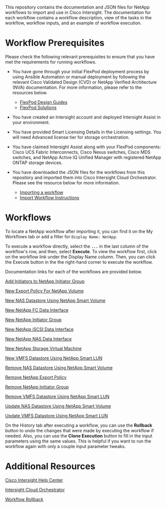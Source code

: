 
This repository contains the documentation and JSON files for NetApp workflows to import and use in Cisco Intersight. The documentation for each workflow contains a workflow description, view of the tasks in the workflow, workflow inputs, and an example of workflow execution.

# Workflow Prerequisites

Please check the following relevant prerequisites to ensure that you have met the requirements for running workflows.

- You have gone through your initial FlexPod deployment process by using Ansible Automation or manual deployment by following the relevant Cisco Validated Design (CVD) or NetApp Verified Architecture (NVA) documentation. For more information, please refer to the resources below.
   - [FlexPod Design Guides](https://www.cisco.com/c/en/us/solutions/design-zone/data-center-design-guides/flexpod-design-guides.html)
   - [FlexPod Solutions](https://docs.netapp.com/us-en/flexpod/index.html)

- You have created an Intersight account and deployed Intersight Assist in your environment.

- You have provided Smart Licensing Details in the Licensing settings. You will need Advanced license tier for storage orchestration.

- You have claimed Intersight Assist along with your FlexPod components: Cisco UCS Fabric Interconnects, Cisco Nexus switches, Cisco MDS switches, and NetApp Active IQ Unified Manager with registered NetApp ONTAP storage devices.

- You have downloaded the JSON files for the workflows from this repository and imported them into Cisco Intersight Cloud Orchestrator. Please see the resource below for more information.
   - [Importing a workflow](https://intersight.com/help/saas/resources/Workflow_Designer#importing_a_workflow)
   - [Import Workflow Instructions](ImportWorkflowInstructions.md)


# Workflows

To locate a NetApp workflow after importing it, you can find it on the My Workflows tab or add a filter for ```Display Name: NetApp```.

To execute a workflow directly, select the **```...```** in the last column of the workflow's row, and then, select **Execute**.
To view the workflow first, click on the workflow link under the Display Name column. Then, you can click the Execute button in the the right-hand corner to execute the workflow.

Documentation links for each of the workflows are provided below.

[Add Initiators to NetApp Initiator Group](Add%20Initiators%20to%20NetApp%20Initiator%20Group/AddInitiatorsToNetAppInitiatorGroup.md)

[New Export Policy For NetApp Volume](New%20Export%20Policy%20For%20NetApp%20Volume/NewExportPolicyForNetAppVolume.md)

[New NAS Datastore Using NetApp Smart Volume](New%20NAS%20Datastore%20Using%20NetApp%20Smart%20Volume/NewNASDatastoreUsingNetAppSmartVolume.md)

[New NetApp FC Data Interface](New%20NetApp%20FC%20Data%20Interface/NewNetAppFCDataInterface.md)

[New NetApp Initiator Group](New%20NetApp%20Initiator%20Group/NewNetAppInitiatorGroup.md)

[New NetApp iSCSI Data Interface](New%20NetApp%20iSCSI%20Data%20Interface/NewNetAppiSCSIDataInterface.md)

[New NetApp NAS Data Interface](New%20NetApp%20NAS%20Data%20Interface/NewNetAppNASDataInterface.md)

[New NetApp Storage Virtual Machine](New%20NetApp%20Storage%20Virtual%20Machine/NewNetAppStorageVirtualMachine.md)

[New VMFS Datastore Using NetApp Smart LUN](New%20VMFS%20Datastore%20Using%20NetApp%20Smart%20LUN/NewVMFSDatastoreUsingNetAppSmartLUN.md)

[Remove NAS Datastore Using NetApp Smart Volume](Remove%20NAS%20Datastore%20Using%20NetApp%20Smart%20Volume/RemoveNASDatastoreUsingNetAppSmartVolume.md)

[Remove NetApp Export Policy](Remove%20NetApp%20Export%20Policy/RemoveNetAppExportPolicy.md)

[Remove NetApp Initiator Group](Remove%20NetApp%20Initiator%20Group/RemoveNetAppInitiatorGroup.md)

[Remove VMFS Datastore Using NetApp Smart LUN](Remove%20VMFS%20Datastore%20Using%20NetApp%20Smart%20LUN/RemoveVMFSDatastoreUsingNetAppSmartLUN.md)

[Update NAS Datastore Using NetApp Smart Volume](Update%20NAS%20Datastore%20Using%20NetApp%20Smart%20Volume/UpdateNASDatastoreUsingNetAppSmartVolume.md)

[Update VMFS Datastore Using NetApp Smart LUN](Update%20VMFS%20Datastore%20Using%20NetApp%20Smart%20LUN/UpdateVMFSDatastoreUsingNetAppSmartLUN.md)


On the History tab after executing a workflow, you can use the **Rollback** button to undo the changes that were made by executing the workflow if needed. Also, you can use the **Clone Execution** button to fill in the input parameters using the same values. This is helpful if you want to run the workflow again with only a couple input parameter tweaks.


# Additional Resources
[Cisco Intersight Help Center](https://intersight.com/help/saas)

[Intersight Cloud Orchestrator](https://intersight.com/help/saas/orchestration/configure)

[Workflow Rollback](https://intersight.com/help/saas/orchestration/workflow_rollbacK)